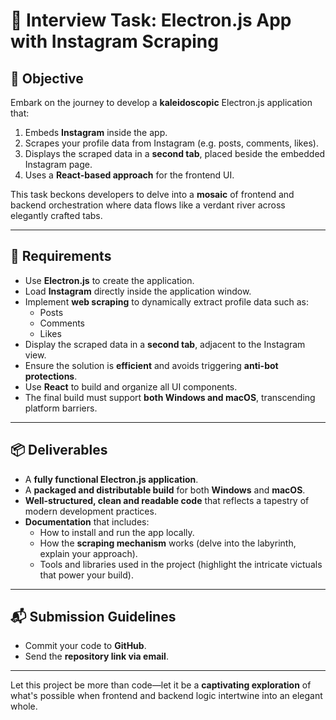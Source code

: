 # 📸 Interview Task: Electron.js App with Instagram Scraping

## 🎯 Objective

Embark on the journey to develop a **kaleidoscopic** Electron.js application that:

1. Embeds **Instagram** inside the app.
2. Scrapes your profile data from Instagram (e.g. posts, comments, likes).
3. Displays the scraped data in a **second tab**, placed beside the embedded Instagram page.
4. Uses a **React-based approach** for the frontend UI.

This task beckons developers to delve into a **mosaic** of frontend and backend orchestration where data flows like a verdant river across elegantly crafted tabs.

---

## 🧩 Requirements

- Use **Electron.js** to create the application.
- Load **Instagram** directly inside the application window.
- Implement **web scraping** to dynamically extract profile data such as:
  - Posts
  - Comments
  - Likes
- Display the scraped data in a **second tab**, adjacent to the Instagram view.
- Ensure the solution is **efficient** and avoids triggering **anti-bot protections**.
- Use **React** to build and organize all UI components.
- The final build must support **both Windows and macOS**, transcending platform barriers.

---

## 📦 Deliverables

- A **fully functional Electron.js application**.
- A **packaged and distributable build** for both **Windows** and **macOS**.
- **Well-structured, clean and readable code** that reflects a tapestry of modern development practices.
- **Documentation** that includes:
  - How to install and run the app locally.
  - How the **scraping mechanism** works (delve into the labyrinth, explain your approach).
  - Tools and libraries used in the project (highlight the intricate victuals that power your build).

---

## 📬 Submission Guidelines

- Commit your code to **GitHub**.
- Send the **repository link via email**.

---

Let this project be more than code—let it be a **captivating exploration** of what's possible when frontend and backend logic intertwine into an elegant whole.
